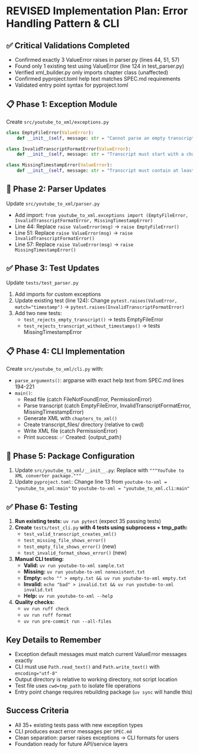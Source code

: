 # REVISED Implementation Plan: Error Handling Pattern & CLI

## ✅ Critical Validations Completed

- Confirmed exactly 3 ValueError raises in parser.py (lines 44, 51, 57)
- Found only 1 existing test using ValueError (line 124 in test_parser.py)
- Verified xml_builder.py only imports chapter class (unaffected)
- Confirmed pyproject.toml help text matches SPEC.md requirements
- Validated entry point syntax for pyproject.toml

## 📋 Phase 1: Exception Module

Create `src/youtube_to_xml/exceptions.py`
```python
class EmptyFileError(ValueError):
    def __init__(self, message: str = "Cannot parse an empty transcript file")

class InvalidTranscriptFormatError(ValueError):
    def __init__(self, message: str = "Transcript must start with a chapter title, not a timestamp")

class MissingTimestampError(ValueError):
    def __init__(self, message: str = "Transcript must contain at least one timestamp")
```

## 🔧 Phase 2: Parser Updates

Update `src/youtube_to_xml/parser.py`
- Add import: `from youtube_to_xml.exceptions import (EmptyFileError, InvalidTranscriptFormatError, MissingTimestampError)`
- Line 44: Replace `raise ValueError(msg)` → `raise EmptyFileError()`
- Line 51: Replace `raise ValueError(msg)` → `raise InvalidTranscriptFormatError()`
- Line 57: Replace `raise ValueError(msg)` → `raise MissingTimestampError()`

## ✅ Phase 3: Test Updates

Update `tests/test_parser.py`
1. Add imports for custom exceptions
2. Update existing test (line 124): Change `pytest.raises(ValueError, match="timestamp")` → `pytest.raises(InvalidTranscriptFormatError)`
3. Add two new tests:
   - `test_rejects_empty_transcript()` → tests EmptyFileError
   - `test_rejects_transcript_without_timestamps()` → tests MissingTimestampError

## 📋 Phase 4: CLI Implementation

Create `src/youtube_to_xml/cli.py` with:
- `parse_arguments()`: argparse with exact help text from SPEC.md lines 194-221
- `main()`:
  - Read file (catch FileNotFoundError, PermissionError)
  - Parse transcript (catch EmptyFileError, InvalidTranscriptFormatError, MissingTimestampError)
  - Generate XML with `chapters_to_xml()`
  - Create transcript_files/ directory (relative to cwd)
  - Write XML file (catch PermissionError)
  - Print success: ✅ Created: {output_path}

## 🔧 Phase 5: Package Configuration

1. Update `src/youtube_to_xml/__init__.py`: Replace with `"""YouTube to XML converter package."""`
2. Update `pyproject.toml`: Change line 13 from `youtube-to-xml = "youtube_to_xml:main"` to `youtube-to-xml = "youtube_to_xml.cli:main"`

## ✅ Phase 6: Testing

1. **Run existing tests:** `uv run pytest` (expect 35 passing tests)
2. **Create** `tests/test_cli.py` **with 4 tests using subprocess + tmp_path:**
   - `test_valid_transcript_creates_xml()`
   - `test_missing_file_shows_error()`
   - `test_empty_file_shows_error()` (new)
   - `test_invalid_format_shows_error()` (new)
3. **Manual CLI testing:**
   - **Valid:** `uv run youtube-to-xml sample.txt`
   - **Missing:** `uv run youtube-to-xml nonexistent.txt`
   - **Empty:** `echo "" > empty.txt && uv run youtube-to-xml empty.txt`
   - **Invalid:** `echo "bad" > invalid.txt && uv run youtube-to-xml invalid.txt`
   - **Help:** `uv run youtube-to-xml --help`
4. **Quality checks:**
   - `uv run ruff check`
   - `uv run ruff format`
   - `uv run pre-commit run --all-files`

## Key Details to Remember

- Exception default messages must match current ValueError messages exactly
- CLI must use `Path.read_text()` and `Path.write_text()` with `encoding="utf-8"`
- Output directory is relative to working directory, not script location
- Test file uses `cwd=tmp_path` to isolate file operations
- Entry point change requires rebuilding package (`uv sync` will handle this)

## Success Criteria

- All 35+ existing tests pass with new exception types
- CLI produces exact error messages per `SPEC.md`
- Clean separation: parser raises exceptions → CLI formats for users
- Foundation ready for future API/service layers